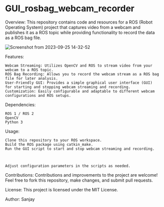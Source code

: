 # GUI_rosbag_webcam_recorder
Overview:
This repository contains code and resources for a ROS (Robot Operating System) project that captures video from a webcam and publishes it as a ROS topic while providing functionality to record the data as a ROS bag file.

![Screenshot from 2023-09-25 14-32-52](https://github.com/Sanjay-j-p/GUI_rosbag_webcam_recorder/assets/11870995/a14c6229-b369-4a23-846b-b626a147055f)

Features:

    Webcam Streaming: Utilizes OpenCV and ROS to stream video from your webcam to a ROS topic.
    ROS Bag Recording: Allows you to record the webcam stream as a ROS bag file for later analysis.
    User-Friendly GUI: Provides a simple graphical user interface (GUI) for starting and stopping webcam streaming and recording.
    Customization: Easily configurable and adaptable to different webcam configurations and ROS setups.

Dependencies:

    ROS 1 / ROS 2 
    OpenCV
    Python 3

Usage:

    Clone this repository to your ROS workspace.
    Build the ROS package using catkin_make.
    Run the GUI script to start and stop webcam streaming and recording.
    


    Adjust configuration parameters in the scripts as needed.

Contributions:
Contributions and improvements to the project are welcome! Feel free to fork this repository, make changes, and submit pull requests.

License:
This project is licensed under the MIT License.

Author:
Sanjay



